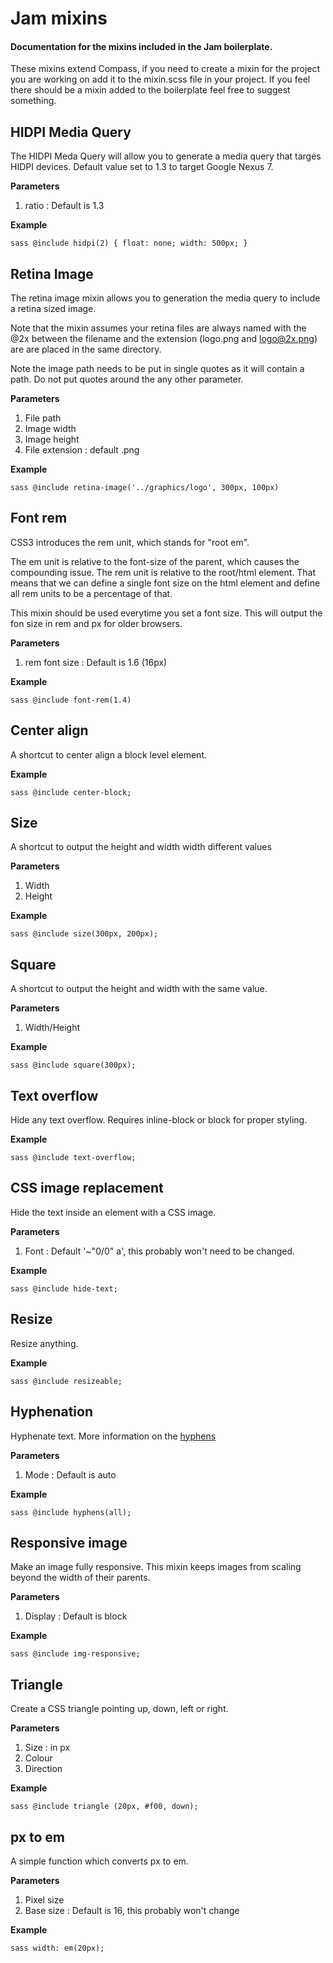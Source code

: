 # Jam mixins
 
#### Documentation for the mixins included in the Jam boilerplate.
 
These mixins extend Compass, if you need to create a mixin for the project you are working on add it to the mixin.scss file in your project. If you feel there should be a mixin added to the boilerplate feel free to suggest something.
 
## HIDPI Media Query
The HIDPI Meda Query will allow you to generate a media query that targes HIDPI devices.
Default value set to 1.3 to target Google Nexus 7.

**Parameters**

1. ratio : Default is 1.3

**Example**

``sass
	@include hidpi(2) {
		float: none;
		width: 500px;
	}
``

## Retina Image
The retina image mixin allows you to generation the media query to include a retina sized image.

Note that the mixin assumes your retina files are always named with the @2x between the filename and the extension (logo.png and logo@2x.png) are are placed in the same directory.

Note the image path needs to be put in single quotes as it will contain a path. Do not put quotes around the any other parameter.

**Parameters**

1. File path
2. Image width
3. Image height
4. File extension : default .png

**Example**

``sass
	@include retina-image('../graphics/logo', 300px, 100px)
``

## Font rem
CSS3 introduces the rem unit, which stands for "root em".

The em unit is relative to the font-size of the parent, which causes the compounding issue. The rem unit is relative to the root/html element. That means that we can define a single font size on the html element and define all rem units to be a percentage of that.

This mixin should be used everytime you set a font size. This will output the fon size in rem and px for older browsers.

**Parameters**

1. rem font size : Default is 1.6 (16px)

**Example**

``sass
	@include font-rem(1.4)
``

## Center align
A shortcut to center align a block level element.

**Example**

``sass
	@include center-block;
``

## Size
A shortcut to output the height and width width different values

**Parameters**

1. Width
2. Height

**Example**

``sass
	@include size(300px, 200px);
``

## Square
A shortcut to output the height and width with the same value.

**Parameters**

1. Width/Height

**Example**

``sass
	@include square(300px);
``

## Text overflow
Hide any text overflow. Requires inline-block or block for proper styling.

**Example**

``sass
	@include text-overflow;
``

## CSS image replacement
Hide the text inside an element with a CSS image.

**Parameters**

1. Font : Default '~"0/0" a', this probably won't need to be changed.

**Example**

``sass
	@include hide-text;
``

## Resize
Resize anything.

**Example**

``sass
	@include resizeable;
``

## Hyphenation
Hyphenate text. More information on the [hyphens](http://css-tricks.com/almanac/properties/h/hyphenate/)

**Parameters**

1. Mode : Default is auto

**Example**

``sass
	@include hyphens(all);
``

## Responsive image
Make an image fully responsive. This mixin keeps images from scaling beyond the width of their parents.

**Parameters**

1. Display : Default is block

**Example**

``sass
	@include img-responsive;
``

## Triangle
Create a CSS triangle pointing up, down, left or right.

**Parameters**

1. Size : in px
2. Colour
3. Direction

**Example**

``sass
	@include triangle (20px, #f00, down);
``

## px to em
A simple function which converts px to em.

**Parameters**

1. Pixel size
2. Base size : Default is 16, this probably won't change

**Example**

``sass
	width: em(20px);
``